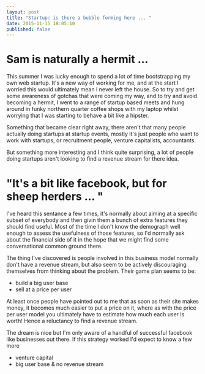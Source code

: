 ```yaml
---
layout: post
title: "Startup: is there a bubble forming here ... "
date: 2015-11-15 18:05:10
published: false
---
```


# Sam is naturally a hermit ...

This summer I was lucky enough to spend a lot of time bootstrapping my own web startup. It's a new way of working for me, and at the start I worried this would ultimately mean I never left the house. So to try and get some awareness of gotchas that were coming my way, and to try and avoid becoming a hermit, I went to a range of startup based meets and hung around in funky northern quarter coffee shops with my laptop whilst worrying that I was starting to behave a bit like a hipster.

Something that became clear right away, there aren't that many people actually doing startups at startup events, mostly it's just people who want to work with startups, or recruitment people, venture capitalists, accountants.

But something more interesting and I think quite surprising, a lot of people doing startups aren't looking to find a revenue stream for there idea.

# "It's a bit like facebook, but for sheep herders ... "

I've heard this sentance a few times, it's normally about aiming at a specific subset of everybody and then givin them a bunch of extra features they should find useful. Most of the time I don't know the demograph well enough to assess the usefulness of those features, so I'd normally ask about the financial side of it in the hope that we might find some conversational common ground there.

The thing I've discovered is people involved in this business model normally don't have a revenue stream, but also seem to be actively discouraging themselves from thinking about the problem. Their game plan seems to be:

* build a big user base
* sell at a price per user

At least once people have pointed out to me that as soon as their site makes money, it becomes much easier to put a price on it, where as with the price per user model you ultimately have to estimate how much each user is worth! Hence a reluctancy to find a revenue stream.

The dream is nice but I'm only aware of a handful of successful facebook like businesses out there. If this strategy worked I'd expect to know a few more



* venture capital
* big user base & no revenue stream

